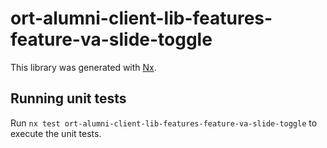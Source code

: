 # ort-alumni-client-lib-features-feature-va-slide-toggle

This library was generated with [Nx](https://nx.dev).

## Running unit tests

Run `nx test ort-alumni-client-lib-features-feature-va-slide-toggle` to execute the unit tests.
